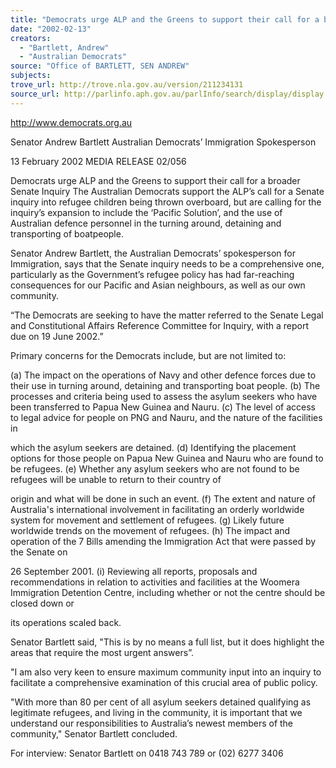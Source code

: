 ```yaml
---
title: "Democrats urge ALP and the Greens to support their call for a broader Senate Inquiry."
date: "2002-02-13"
creators:
  - "Bartlett, Andrew"
  - "Australian Democrats"
source: "Office of BARTLETT, SEN ANDREW"
subjects:
trove_url: http://trove.nla.gov.au/version/211234131
source_url: http://parlinfo.aph.gov.au/parlInfo/search/display/display.w3p;query=Id%3A%22media/pressrel/22Y56%22
---
```


 http://www.democrats.org.au

 Senator Andrew Bartlett Australian Democrats’ Immigration Spokesperson

 13 February 2002  MEDIA RELEASE                          02/056

 Democrats urge ALP and the Greens to support their call for a broader Senate Inquiry The Australian Democrats support the ALP’s call for a Senate inquiry into refugee children being thrown overboard, but are calling for the inquiry’s expansion to include the ‘Pacific Solution’, and the use of Australian defence personnel in the turning around, detaining and transporting of boatpeople.

 Senator Andrew Bartlett, the Australian Democrats’ spokesperson for Immigration, says that the Senate inquiry needs to be a comprehensive one, particularly as the Government’s refugee policy has had far-reaching consequences for our Pacific and Asian neighbours, as well as our own community.

 “The Democrats are seeking to have the matter referred to the Senate Legal and Constitutional Affairs Reference Committee for Inquiry, with a report due on 19 June 2002.”

 Primary concerns for the Democrats include, but are not limited to:

 (a) The impact on the operations of Navy and other defence forces due to their use in turning around, detaining and transporting boat people. (b) The processes and criteria being used to assess the asylum seekers who have been transferred to Papua New Guinea and Nauru. (c) The level of access to legal advice for people on PNG and Nauru, and the nature of the facilities in

 which the asylum seekers are detained. (d) Identifying the placement options for those people on Papua New Guinea and Nauru who are found to be refugees. (e) Whether any asylum seekers who are not found to be refugees will be unable to return to their country of

 origin and what will be done in such an event. (f) The extent and nature of Australia's international involvement in facilitating an orderly worldwide system for movement and settlement of refugees. (g) Likely future worldwide trends on the movement of refugees. (h) The impact and operation of the 7 Bills amending the Immigration Act that were passed by the Senate on

 26 September 2001. (i) Reviewing all reports, proposals and recommendations in relation to activities and facilities at the Woomera Immigration Detention Centre, including whether or not the centre should be closed down or

 its operations scaled back.

 Senator Bartlett said, "This is by no means a full list, but it does highlight the areas that require the most urgent answers”.

 "I am also very keen to ensure maximum community input into an inquiry to facilitate a comprehensive examination of this crucial area of public policy.

 "With more than 80 per cent of all asylum seekers detained qualifying as legitimate refugees, and living in the community, it is important that we understand our responsibilities to Australia’s newest members of the community," Senator Bartlett concluded.

 For interview: Senator Bartlett on 0418 743 789 or (02) 6277 3406

